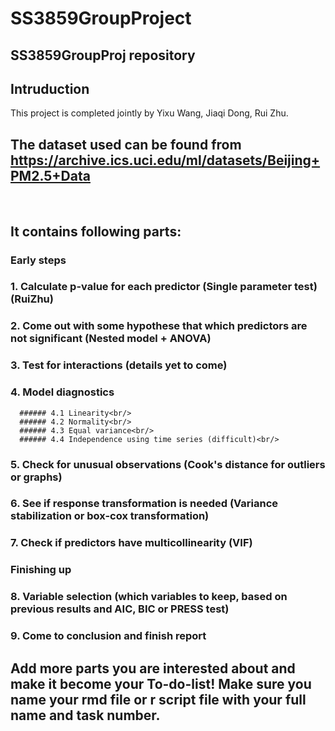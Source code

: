 # SS3859GroupProject<br/>
## SS3859GroupProj repository<br/>
## 
## Intruduction
This project is completed jointly by Yixu Wang,  Jiaqi Dong, Rui Zhu.<br/>

## The dataset used can be found from https://archive.ics.uci.edu/ml/datasets/Beijing+PM2.5+Data<br/> 
<br/>

## It contains following parts:<br/>
  ### Early steps<br/>
  ### 1. Calculate p-value for each predictor (Single parameter test)(RuiZhu)<br/>
  ### 2. Come out with some hypothese that which predictors are not significant (Nested model + ANOVA)<br/>
  ### 3. Test for interactions (details yet to come)<br/>
  ### 4. Model diagnostics <br/>
      ###### 4.1 Linearity<br/>
      ###### 4.2 Normality<br/>
      ###### 4.3 Equal variance<br/>
      ###### 4.4 Independence using time series (difficult)<br/>
  ### 5. Check for unusual observations (Cook's distance for outliers or graphs)<br/>
  ### 6. See if response transformation is needed (Variance stabilization or box-cox transformation)<br/>
  ### 7. Check if predictors have multicollinearity (VIF)<br/>


  ### Finishing up
  ### 8. Variable selection (which variables to keep, based on previous results and AIC, BIC or PRESS test)
  ### 9. Come to conclusion and finish report
##
## Add more parts you are interested about and make it become your To-do-list! Make sure you name your rmd file or r script file with your full name and task number.
